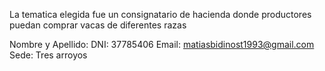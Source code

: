 La tematica elegida fue un consignatario de hacienda donde productores puedan comprar vacas de diferentes razas

Nombre y Apellido:
DNI: 37785406
Email: matiasbidinost1993@gmail.com
Sede: Tres arroyos